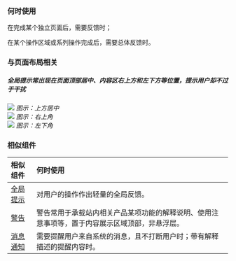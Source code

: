 ### 何时使用

在完成某个独立页面后，需要反馈时；

在某个操作区域或系列操作完成后，需要总体反馈时。

### 与页面布局相关

##### 全局提示常出现在页面顶部居中、内容区右上方和左下方等位置，提示用户却不过于干扰

<div class="legend">
  <div class="item">
  <img src="https://tdesign.gtimg.com/site/design/guide/message/message-1@2x.png"/>
    <em>图示：上方居中</em>
  </div>

  <div class="item">
   <img src="https://tdesign.gtimg.com/site/design/guide/message/message-2@2x.png"/>
    <em>图示：右上角</em>
  </div>

  <div class="item">
  <img src="https://tdesign.gtimg.com/site/design/guide/message/message-3@2x.png"/>
    <em>图示：左下角</em>
  </div>
</div>

### 相似组件

| 相似组件                   | 何时使用                                                                                       |
| :------------------------- | :--------------------------------------------------------------------------------------------- |
| [全局提示](./message)      | 对用户的操作作出轻量的全局反馈。                                                               |
| [警告](./Alert)            | 警告常用于承载站内相关产品某项功能的解释说明、使用注意事项等，置于内容展示区域顶部，非悬浮层。 |
| [消息通知](./Notification) | 需要提醒用户来自系统的消息，且不打断用户时；带有解释描述的提醒内容时。                         |
